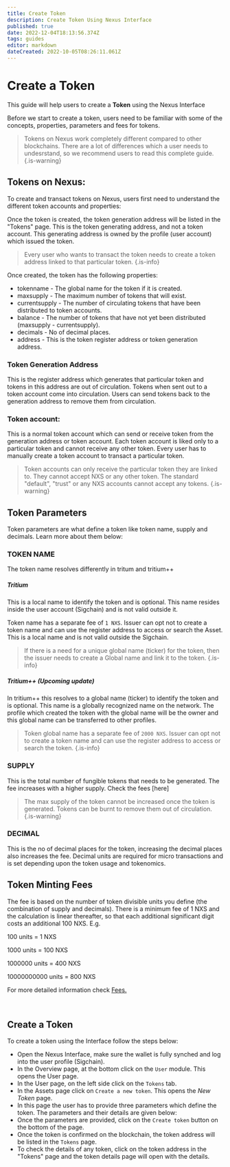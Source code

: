 ```yaml
---
title: Create Token
description: Create Token Using Nexus Interface
published: true
date: 2022-12-04T18:13:56.374Z
tags: guides
editor: markdown
dateCreated: 2022-10-05T08:26:11.061Z
---
```


# Create a Token

This guide will help users to create a **Token** using the Nexus Interface

Before we start to create a token, users need to be familiar with some of the concepts, properties, parameters and fees for tokens.

> Tokens on Nexus work completely different compared to other blockchains. There are a lot of differences which a user needs to undesrstand, so we recommend users to read this complete guide.
{.is-warning}


## Tokens on Nexus:

To create and transact tokens on Nexus, users first need to understand the different token accounts and properties:

Once the token is created, the token generation address will be listed in the "Tokens" page. This is the token generating address, and not a token account. This generating address is owned by the profile (user account) which issued the token. 

> Every user who wants to transact the token needs to create a token address linked to that particular token.
{.is-info}

Once created, the token has the following properties:
- tokenname - The global name for the token if it is created.
- maxsupply - The maximum number of tokens that will exist.
- currentsupply - The number of circulating tokens that have been distributed to token accounts.
- balance - The number of tokens that have not yet been distributed (maxsupply - currentsupply).
- decimals - No of decimal places.
- address - This is the token register address or token generation address.

### Token Generation Address

This is the register address which generates that particular token and tokens in this address are out of circulation. Tokens when sent out to a token account come into circulation. Users can send tokens back to the generation address to remove them from circulation.

### Token account:

This is a normal token account which can send or receive token from the generation address or token account. Each token account is liked only to a particular token and cannot receive any other token. Every user has to manually create a token account to transact a particular token.


> Token accounts can only receive the particular token they are linked to. They cannot accept NXS or any other token. The standard "default", "trust" or any NXS accounts cannot accept any tokens.
{.is-warning}


## Token Parameters

Token parameters are what define a token like token name, supply and decimals. Learn more about them below:

### TOKEN NAME

The token name resolves differently in tritum and tritium++

##### Tritium

This is a local name to identify the token and is optional. This name resides inside the user account (Sigchain) and is not valid outside it.

Token name has a separate fee of `1 NXS`. Issuer can opt not to create a token name and can use the register address to access or search the Asset. This is a local name and is not valid outside the Sigchain.

> If there is a need for a unique global name (ticker) for the token, then the issuer needs to create a Global name and link it to the token.
{.is-info}


##### Tritium++ (Upcoming update)

In tritium++ this resolves to a global name (ticker) to identify the token and is optional. This name is a globally recognized name on the network. The profile which created the token with the global name will be the owner and this global name can be transferred to other profiles.

> Token global name has a separate fee of `2000 NXS`. Issuer can opt not to create a token name and can use the register address to access or search the token.
{.is-info}

### SUPPLY

This is the total number of fungible tokens that needs to be generated. The fee increases with a higher supply. Check the fees [here]

> The max supply of the token cannot be increased once the token is generated. Tokens can be burnt to remove them out of circulation.
{.is-warning}

### DECIMAL

This is the no of decimal places for the token, increasing the decimal places also increases the fee. Decimal units are required for micro transactions and is set depending upon the token usage and tokenomics.


## Token Minting Fees

The fee is based on the number of token divisible units you define (the combination of supply and decimals). There is a minimum fee of 1 NXS and the calculation is linear thereafter, so that each additional significant digit costs an additional 100 NXS. E.g.

100 units = 1 NXS

1000 units = 100 NXS

1000000 units = 400 NXS

10000000000 units = 800 NXS

For more detailed information check [Fees.](/en/economics/fees)

&nbsp;

## Create a Token

To create a token using the Interface follow the steps below:

* Open the Nexus Interface, make sure the wallet is fully synched and log into the user profile (Sigchain).
* In the Overview page, at the bottom click on the `User` module. This opens the User page.
* In the User page, on the left side click on the `Tokens` tab.
* In the Assets page click on `Create a new token`. This opens the *New Token* page.
* In this page the user has to provide three parameters which define the token. The parameters  and their details are given below:
* Once the parameters are provided, click on the `Create token` button on the bottom of the page.
* Once the token is confirmed on the blockchain, the token address will be listed in the `Tokens` page.
* To check the details of any token, click on the token address in the "Tokens" page and the token details page will open with the details.